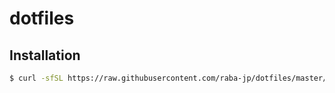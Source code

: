 # dotfiles

## Installation
```bash
$ curl -sfSL https://raw.githubusercontent.com/raba-jp/dotfiles/master/init.sh | sh
```
